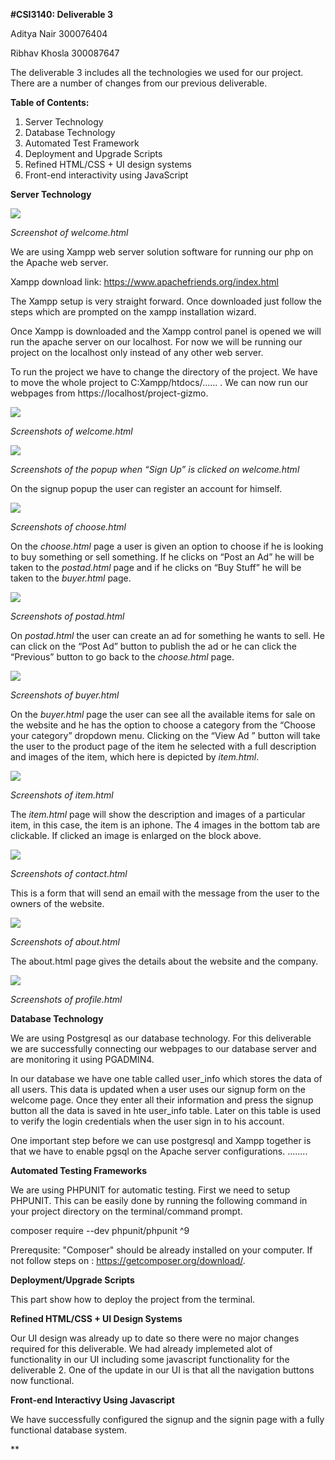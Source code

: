 **#CSI3140: Deliverable 3**

Aditya Nair 300076404

Ribhav Khosla 300087647

The deliverable 3 includes all the technologies we used for our project. There are a number of changes from our previous deliverable.


**Table of Contents:**

1. Server Technology
2. Database Technology
3. Automated Test Framework
4. Deployment and Upgrade Scripts
5. Refined HTML/CSS + UI design systems
6. Front-end interactivity using JavaScript

**Server Technology**

![](/Img/screenshots/welcome.png)

*Screenshot of welcome.html*

We are using Xampp web server solution software for running our php on the Apache web server.

Xampp download link: https://www.apachefriends.org/index.html

The Xampp setup is very straight forward. Once downloaded just follow the steps which are prompted on the xampp installation wizard.

Once Xampp is downloaded and the Xampp control panel is opened we will run the apache server on our localhost. For now we will be running our project on the localhost only instead of any other web server.

To run the project we have to change the directory of the project. We have to move the whole project to C:Xampp/htdocs/...... . We can now run our webpages from https://localhost/project-gizmo.


![](/Img/screenshots/welcome2.png)

*Screenshots of welcome.html*

![](/Img/screenshots/signup.png)

*Screenshots of the popup when “Sign Up” is clicked on welcome.html*

On the signup popup the user can register an account for himself.

![](/Img/screenshots/choose.png)

*Screenshots of choose.html*

On the *choose.html* page a user is given an option to choose if he is looking to buy something or sell something. If he clicks on “Post an Ad” he will be taken to the *postad.html* page and if he clicks on “Buy Stuff” he will be taken to the *buyer.html* page.

![](/Img/screenshots/postad.png)

*Screenshots of postad.html*

On *postad.html* the user can create an ad for something he wants to sell. He can click on the “Post Ad” button to publish the ad or he can click the  “Previous” button to go back to the *choose.html* page.

![](/Img/screenshots/buyer.png)

*Screenshots of buyer.html*

On the *buyer.html* page the user can see all the available items for sale on the website and he has the option to choose a category from the “Choose your category” dropdown menu. Clicking on the “View Ad ” button will take the user to the product page of the item he selected with a full description and images of the item, which here is depicted by *item.html*.

![](/Img/screenshots/item.png)

*Screenshots of item.html*

The *item.html* page will show the description and images of a particular item, in this case, the item is an iphone. The 4 images in the bottom tab are clickable. If clicked an image is enlarged on the block above.

![](/Img/screenshots/contact.png)

*Screenshots of contact.html*

This is a form that will send an email with the message from the user to the owners of the website.

![](/Img/screenshots/about.png)

*Screenshots of about.html*

The about.html page gives the details about the website and the company.

![](/Img/screenshots/profile.png)

*Screenshots of profile.html*

**Database Technology**

We are using Postgresql as our database technology. For this deliverable we are successfully connecting our webpages to our database server and are monitoring it using PGADMIN4. 

In our database we have one table called user_info which stores the data of all users. This data is updated when a user uses our signup form on the welcome page. Once they enter all their information and press the signup button all the data is saved in hte user_info table. Later on this table is used to verify the login credentials when the user sign in to his account.

One important step before we can use postgresql and Xampp together is that we have to enable pgsql on the Apache server configurations. ........


**Automated Testing Frameworks**

We are using PHPUNIT for automatic testing. First we need to setup PHPUNIT.
This can be easily done by running the following command in your project directory on the terminal/command prompt.

composer require --dev phpunit/phpunit ^9

Prerequsite: "Composer" should be already installed on your computer. If not follow steps on : https://getcomposer.org/download/.


**Deployment/Upgrade Scripts**

This part show how to deploy the project from the terminal.



**Refined HTML/CSS + UI Design Systems**

Our UI design was already up to date so there were no major changes required for this deliverable. We had already implemeted alot of functionality in our UI including some javascript functionality for the deliverable 2. One of the update in our UI is that all the navigation buttons now functional.


**Front-end Interactivy Using Javascript**

We have successfully configured the signup and the signin page with a fully functional database system.

**

